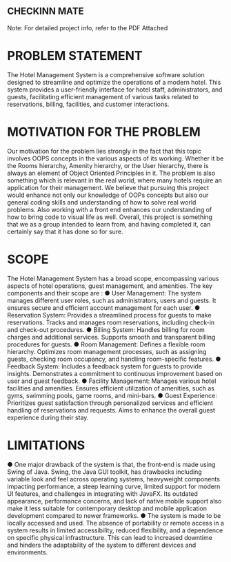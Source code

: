 ## CHECKINN MATE
Note: For detailed project info, refer to the PDF Attached

# PROBLEM STATEMENT
The Hotel Management System is a comprehensive software solution designed to
streamline and optimize the operations of a modern hotel. This system provides a
user-friendly interface for hotel staff, administrators, and guests, facilitating efficient
management of various tasks related to reservations, billing, facilities, and customer
interactions.

# MOTIVATION FOR THE PROBLEM
Our motivation for the problem lies strongly in the fact that this topic involves OOPS
concepts in the various aspects of its working. Whether it be the Rooms hierarchy,
Amenity hierarchy, or the User hierarchy, there is always an element of Object Oriented
Principles in it. The problem is also something which is relevant in the real world, where
many hotels require an application for their management. We believe that pursuing this
project would enhance not only our knowledge of OOPs concepts but also our general
coding skills and understanding of how to solve real world problems. Also working with
a front end enhances our understanding of how to bring code to visual life as well.
Overall, this project is something that we as a group intended to learn from, and having
completed it, can certainly say that it has done so for sure.

# SCOPE
The Hotel Management System has a broad scope, encompassing various aspects of hotel
operations, guest management, and amenities. The key components and their scope are :
● User Management:
The system manages different user roles, such as administrators, users and guests.
It ensures secure and efficient account management for each user.
● Reservation System:
Provides a streamlined process for guests to make reservations.
Tracks and manages room reservations, including check-in and check-out procedures.
● Billing System:
Handles billing for room charges and additional services. Supports smooth and
transparent billing procedures for guests.
● Room Management:
Defines a flexible room hierarchy. Optimizes room management processes, such as
assigning guests, checking room occupancy, and handling room-specific features.
● Feedback System:
Includes a feedback system for guests to provide insights. Demonstrates a commitment
to continuous improvement based on user and guest feedback.
● Facility Management:
Manages various hotel facilities and amenities. Ensures efficient utilization of amenities,
such as gyms, swimming pools, game rooms, and mini-bars.
● Guest Experience:
Prioritizes guest satisfaction through personalized services and efficient handling of
reservations and requests. Aims to enhance the overall guest experience during their
stay.

# LIMITATIONS
● One major drawback of the system is that, the front-end is made using Swing of
Java. Swing, the Java GUI toolkit, has drawbacks including variable look and feel
across operating systems, heavyweight components impacting performance, a
steep learning curve, limited support for modern UI features, and challenges in
integrating with JavaFX. Its outdated appearance, performance concerns, and
lack of native mobile support also make it less suitable for contemporary desktop
and mobile application development compared to newer frameworks.
● The system is made to be locally accessed and used. The absence of portability
or remote access in a system results in limited accessibility, reduced flexibility,
and a dependence on specific physical infrastructure. This can lead to increased
downtime and hinders the adaptability of the system to different devices and
environments.


